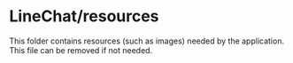 # LineChat/resources

This folder contains resources (such as images) needed by the application. This file can
be removed if not needed.
